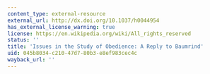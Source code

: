 ```yaml
---
content_type: external-resource
external_url: http://dx.doi.org/10.1037/h0044954
has_external_license_warning: true
license: https://en.wikipedia.org/wiki/All_rights_reserved
status: ''
title: 'Issues in the Study of Obedience: A Reply to Baumrind'
uid: 045b8034-c210-47d7-80b3-e8ef983cec4c
wayback_url: ''
---
```

